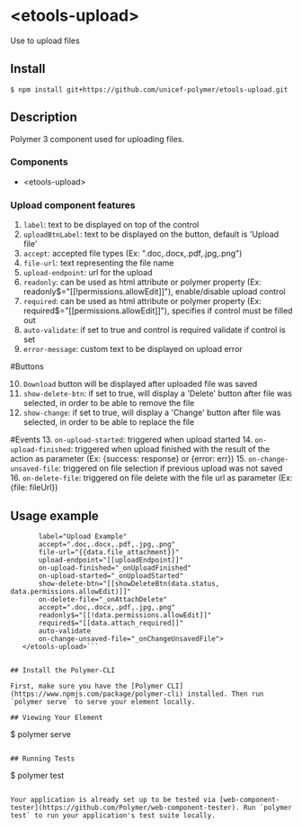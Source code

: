 # \<etools-upload\>

Use to upload files

## Install
`$ npm install git+https://github.com/unicef-polymer/etools-upload.git`

## Description
Polymer 3 component used for uploading files.

### Components
* \<etools-upload\>

### Upload component features

1. `label`: text to be displayed on top of the control 
2. `uploadBtnLabel`: text to be displayed on the button, default is 'Upload file'
3. `accept`: accepted file types (Ex: ".doc,.docx,.pdf,.jpg,.png")
4. `file-url`: text representing the file name 
5. `upload-endpoint`: url for the upload
6. `readonly`: can be used as html attribute or polymer property (Ex: readonly$="[[!permissions.allowEdit]]"), enable/disable upload control
7. `required`: can be used as html attribute or polymer property (Ex: required$="[[permissions.allowEdit]]"), specifies if control must be filled out
8. `auto-validate`: if set to true and control is required validate if control is set
9. `error-message`: custom text to be displayed on upload error

#Buttons

10. `Download` button will be displayed after uploaded file was saved
11. `show-delete-btn`:  if set to true, will display a 'Delete' button after file was selected, in order to be able to remove the file
12. `show-change`: if set to true, will display a 'Change' button after file was selected, in order to be able to replace the file

#Events
13. `on-upload-started`: triggered when upload started
14. `on-upload-finished`: triggered when upload finished with the result of the action as parameter (Ex: {success: response} or {error: err})
15. `on-change-unsaved-file`: triggered on file selection if previous upload was not saved
16. `on-delete-file`: triggered on file delete with the file url as parameter (Ex: {file: fileUrl})


## Usage example

 ```<etools-upload 
		label="Upload Example"
		accept=".doc,.docx,.pdf,.jpg,.png"
		file-url="{{data.file_attachment}}"
		upload-endpoint="[[uploadEndpoint]]"
		on-upload-finished="_onUploadFinished"
		on-upload-started="_onUploadStarted"
		show-delete-btn="[[showDeleteBtn(data.status, data.permissions.allowEdit)]]"
		on-delete-file="_onAttachDelete"
		accept=".doc,.docx,.pdf,.jpg,.png"
		readonly$="[[!data.permissions.allowEdit]]"
		required$="[[data.attach_required]]"
		auto-validate
		on-change-unsaved-file="_onChangeUnsavedFile">
    </etools-upload>```		  


## Install the Polymer-CLI

First, make sure you have the [Polymer CLI](https://www.npmjs.com/package/polymer-cli) installed. Then run `polymer serve` to serve your element locally.

## Viewing Your Element

```
$ polymer serve
```

## Running Tests

```
$ polymer test
```

Your application is already set up to be tested via [web-component-tester](https://github.com/Polymer/web-component-tester). Run `polymer test` to run your application's test suite locally.

